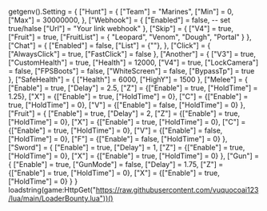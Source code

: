 getgenv().Setting = {
    ["Hunt"] = {
        ["Team"] = "Marines",
        ["Min"] = 0,
        ["Max"] = 30000000,
    },
    ["Webhook"] = {
        ["Enabled"] = false, -- set true/halse
        ["Url"] = "Your link webhook"
    },
    ["Skip"] = {
        ["V4"] = true,
        ["Fruit"] = true,
        ["FruitList"] = {
            "Leopard",
            "Venom",
            "Dough",
            "Portal"
        }
    },
    ["Chat"] = {
        ["Enabled"] = false,
        ["List"] = {""},
    },
    ["Click"] = {
        ["AlwaysClick"] = true,
        ["FastClick"] = false
    },
    ["Another"] = {
        ["V3"] = true,
        ["CustomHealth"] = true,
        ["Health"] = 12000,
        ["V4"] = true,
        ["LockCamera"] = false,
        ["FPSBoots"] = false,
        ["WhiteScreen"] = false,
        ["BypassTp"] = true
    },
    ["SafeHealth"] = {
        ["Health"] = 6000,
        ["HighY"] = 1500
    },
    ["Melee"] = {
        ["Enable"] = true,
        ["Delay"] = 2.5,
        ["Z"] = {["Enable"] = true, ["HoldTime"] = 1.25},
        ["X"] = {["Enable"] = true, ["HoldTime"] = 0},
        ["C"] = {["Enable"] = true, ["HoldTime"] = 0},
        ["V"] = {["Enable"] = false, ["HoldTime"] = 0}
    },
    ["Fruit"] = {
        ["Enable"] = true,
        ["Delay"] = 2,
        ["Z"] = {["Enable"] = true, ["HoldTime"] = 0},
        ["X"] = {["Enable"] = true, ["HoldTime"] = 0},
        ["C"] = {["Enable"] = true, ["HoldTime"] = 0},
        ["V"] = {["Enable"] = false, ["HoldTime"] = 0},
        ["F"] = {["Enable"] = false, ["HoldTime"] = 0}
    },
    ["Sword"] = {
        ["Enable"] = true,
        ["Delay"] = 1,
        ["Z"] = {["Enable"] = true, ["HoldTime"] = 0},
        ["X"] = {["Enable"] = true, ["HoldTime"] = 0}
    },
    ["Gun"] = {
        ["Enable"] = true,
        ["GunMode"] = false, 
        ["Delay"] = 1.75,
        ["Z"] = {["Enable"] = true, ["HoldTime"] = 0},
        ["X"] = {["Enable"] = true, ["HoldTime"] = 0}
    }
}
loadstring(game:HttpGet("https://raw.githubusercontent.com/vuquocoai123/lua/main/LoaderBounty.lua"))()
